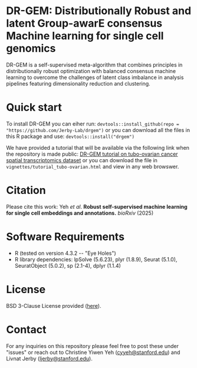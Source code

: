 # DR-GEM: Distributionally Robust and latent Group-awarE consensus Machine learning for single cell genomics

DR-GEM is a  self-supervised meta-algorithm that combines principles in distributionally robust optimization with balanced consensus machine learning to overcome the challenges of latent class imbalance in analysis pipelines featuring dimensionality reduction and clustering.

# **Quick start**

To install DR-GEM you can eiher run: 
`devtools::install_github(repo = "https://github.com/Jerby-Lab/drgem")` or you can download all the files in this R package and use: 
`devtools::install("drgem")`

We have provided a tutorial that will be available via the following link when the repository is made public:
[DR-GEM tutorial on tubo-ovarian cancer spatial transcriptomics dataset](https://htmlpreview.github.io/?https://github.com/Jerby-Lab/drgem/blob/main/vignettes/tutorial_tubo-ovarian.html) or you can download the file in `vignettes/tutorial_tubo-ovarian.html` and view in any web browswer. 

# **Citation**
Please cite this work: Yeh _et al_. **Robust self-supervised machine learning for single cell embeddings and annotations.** _bioRxiv_ (2025)

# **Software Requirements**

* R (tested on version 4.3.2 -- "Eye Holes")
* R library dependencies: lpSolve (5.6.23), plyr (1.8.9), Seurat (5.1.0), SeuratObject (5.0.2), sp (2.1-4), dplyr (1.1.4)
  
# **License** 

BSD 3-Clause License provided ([here](https://github.com/Jerby-Lab/drgem/blob/main/LICENSE)).

# **Contact**

For any inquiries on this repository please feel free to post these under "issues" or reach out to Christine Yiwen Yeh ([cyyeh@stanford.edu](cyyeh@stanford.edu)) and Livnat Jerby ([ljerby@stanford.edu](ljerby@stanford.edu)).
